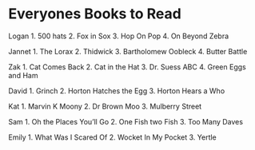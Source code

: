 # Everyones Books to Read
Logan
	1. 500 hats
	2. Fox in Sox
	3. Hop On Pop
	4. On Beyond Zebra

Jannet
	1. The Lorax
	2. Thidwick
	3. Bartholomew Oobleck
	4. Butter Battle

Zak
	1. Cat Comes Back
	2. Cat in the Hat
	3. Dr. Suess ABC
	4. Green Eggs and Ham

David
	1. Grinch
	2. Horton Hatches the Egg
	3. Horton Hears a Who

Kat
	1. Marvin K Moony
	2. Dr Brown Moo
	3. Mulberry Street

Sam
	1. Oh the Places You’ll Go
	2. One Fish two Fish
	3. Too Many Daves

Emily
	1. What Was I Scared Of
    2. Wocket In My Pocket
    3. Yertle
